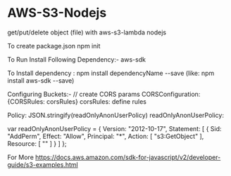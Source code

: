 # AWS-S3-Nodejs

get/put/delete object (file) with aws-s3-lambda nodejs

To create package.json npm init

To Run Install Following Dependency:- aws-sdk

To Install dependency : npm install dependencyName --save (like: npm install aws-sdk --save)

Configuring Buckets:-
// create CORS params
CORSConfiguration: {CORSRules: corsRules}
  corsRules: define rules
  
Policy: JSON.stringify(readOnlyAnonUserPolicy)
  readOnlyAnonUserPolicy:
  
  var readOnlyAnonUserPolicy = {
    Version: "2012-10-17",
    Statement: [
      {
        Sid: "AddPerm",
        Effect: "Allow",
        Principal: "*",
        Action: [
          "s3:GetObject"
        ],
        Resource: [
          ""
        ]
      }
    ]
  };
  
  
For More https://docs.aws.amazon.com/sdk-for-javascript/v2/developer-guide/s3-examples.html
